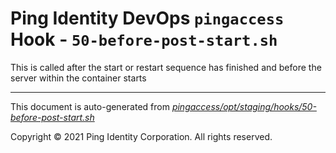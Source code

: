 
# Ping Identity DevOps `pingaccess` Hook - `50-before-post-start.sh`
 This is called after the start or restart sequence has finished and before 
 the server within the container starts

---
This document is auto-generated from _[pingaccess/opt/staging/hooks/50-before-post-start.sh](https://github.com/pingidentity/pingidentity-docker-builds/blob/master/pingaccess/opt/staging/hooks/50-before-post-start.sh)_

Copyright © 2021 Ping Identity Corporation. All rights reserved.
